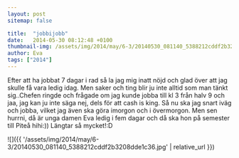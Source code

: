 ```yaml
---
layout: post
sitemap: false

title:  "jobbijobb"
date:   2014-05-30 08:12:48 +0100
thumbnail-img: /assets/img/2014/may/6-3/20140530_081140_5388212cddf2b3208dde1c36.jpg
author: Eva
tags: ["2014"]
---
```


Efter att ha jobbat 7 dagar i rad så la jag mig inatt nöjd och glad över att jag skulle få vara ledig idag. Men saker och ting blir ju inte alltid som man tänkt sig..Chefen ringde och frågade om jag kunde jobba till kl 3 från halv 9 och jaa, jag kan ju inte säga nej, dels för att cash is king. Så nu ska jag snart iväg och jobba, vilket jag även ska göra imorgon och i övermorgon. Men sen hurrni, då är unga damen Eva ledig i fem dagar och då ska hon på semester till Piteå hihi:)) Längtar så mycket!:D

![]({{ '/assets/img/2014/may/6-3/20140530_081140_5388212cddf2b3208dde1c36.jpg'  | relative_url }})

